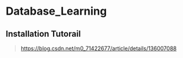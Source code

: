 # Database_Learning

## Installation Tutorail

> https://blog.csdn.net/m0_71422677/article/details/136007088

